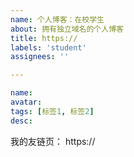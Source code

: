 ```yaml
---
name: 个人博客：在校学生
about: 拥有独立域名的个人博客
title: https://
labels: 'student'
assignees: ''

---
```

<!-- 个人博客：在校学生 -->
```yaml
name:
avatar:
tags: [标签1, 标签2]
desc:
```

<!-- 请添加 xaoxuu.com 到您的友链中，然后在下方写上您的友链页面链接： -->

我的友链页： https://

<!-- 如果您使用 issue 作为友链源，请下方写上 issue 仓库链接。 -->



<!-- end -->
